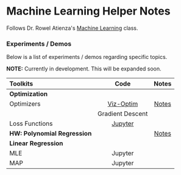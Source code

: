 # Machine Learning Helper Notes

Follows Dr. Rowel Atienza's [Machine Learning](https://github.com/roatienza/ml) class.

### Experiments / Demos

Below is a list of experiments / demos regarding specific topics.

**NOTE:** Currently in development. This will be expanded soon.

|   <b>Toolkits</b>     |                   Code                   | Notes |
|:----------------------|:----------------------------------------:|:-----:|
| <b>Optimization</b>   |                                          |       |
| Optimizers            | [Viz-Optim](Optimization/Optimization.ipynb)  | [Notes](../PDFs/Optimization.pdf) |
|                       | Gradient Descent  |       |
| Loss Functions        | [Jupyter](Optimization/LossFunctions.ipynb) |       |
| **HW: Polynomial Regression** |                                     | [Notes](../PDFs/Homework_ML_PolynomialRegression.pdf)      |
| <b>Linear Regression</b> |                                          |       |
| MLE                   | Jupyter                                  |       |
| MAP                   | Jupyter                                  |       |

